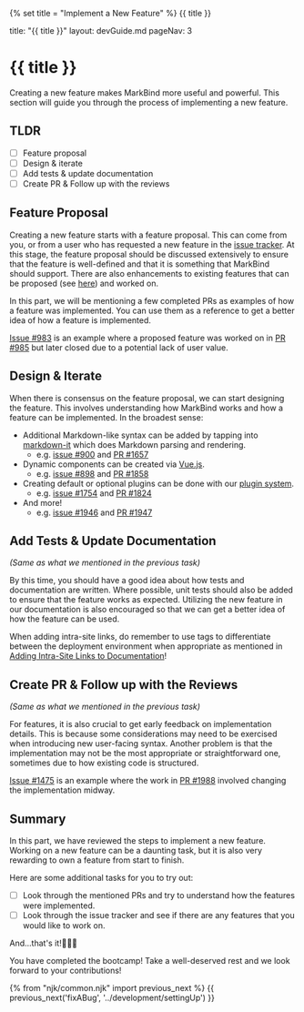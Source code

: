 {% set title = "Implement a New Feature" %}
<span id="title" class="d-none">{{ title }}</span>

<frontmatter>
  title: "{{ title }}"
  layout: devGuide.md
  pageNav: 3
</frontmatter>

# {{ title }}

<div class="lead">

Creating a new feature makes MarkBind more useful and powerful. This section will guide you through the process of implementing a new feature.

</div>

## TLDR

- [ ] Feature proposal
- [ ] Design & iterate
- [ ] Add tests & update documentation
- [ ] Create PR & Follow up with the reviews

## Feature Proposal
Creating a new feature starts with a feature proposal. This can come from you, or from a user who has requested a new feature in the [issue tracker](https://github.com/MarkBind/markbind/issues?q=is%3Aissue+is%3Aopen+sort%3Aupdated-desc+label%3A%22c.Feature+%F0%9F%9A%80%22). At this stage, the feature proposal should be discussed extensively to ensure that the feature is well-defined and that it is something that MarkBind should support. There are also enhancements to existing features that can be proposed (see [here](https://github.com/MarkBind/markbind/issues?q=is%3Aissue+is%3Aopen+sort%3Aupdated-desc+label%3Ac.Enhancement)) and worked on.

In this part, we will be mentioning a few completed PRs as examples of how a feature was implemented. You can use them as a reference to get a better idea of how a feature is implemented.


<box type="info" seamless>

[Issue #983](https://github.com/MarkBind/markbind/pull/983) is an example where a proposed feature was worked on in [PR #985](https://github.com/MarkBind/markbind/pull/985) but later closed due to a potential lack of user value.
</box>

## Design & Iterate
When there is consensus on the feature proposal, we can start designing the feature. This involves understanding how MarkBind works and how a feature can be implemented. In the broadest sense:
- Additional Markdown-like syntax can be added by tapping into [markdown-it](https://github.com/markdown-it/markdown-it) which does Markdown parsing and rendering.
  - e.g. [issue #900](https://github.com/MarkBind/markbind/issues/900) and [PR #1657](https://github.com/MarkBind/markbind/pull/1657)
- Dynamic components can be created via [Vue.js](../development/writingComponents.html#writing-components).
  - e.g. [issue #898](https://github.com/MarkBind/markbind/issues/898) and [PR #1858](https://github.com/MarkBind/markbind/pull/1858)
- Creating default or optional plugins can be done with our [plugin system](../development/writingPlugins.html).
  - e.g. [issue #1754](https://github.com/MarkBind/markbind/issues/1754) and [PR #1824](https://github.com/MarkBind/markbind/pull/1824)
- And more!
  - e.g. [issue #1946](https://github.com/MarkBind/markbind/issues/1946) and [PR #1947](https://github.com/MarkBind/markbind/pull/1947)


## Add Tests & Update Documentation

_(Same as what we mentioned in the previous task)_

By this time, you should have a good idea about how tests and documentation are written. Where possible, unit tests should also be added to ensure that the feature works as expected. Utilizing the new feature in our documentation is also encouraged so that we can get a better idea of how the feature can be used.

<box type="important" light>

When adding intra-site links, do remember to use tags to differentiate between the deployment environment when appropriate as mentioned in [Adding Intra-Site Links to Documentation](/devGuide/development/workflow.html#adding-intra-site-links-to-documentation)!

</box>

## Create PR & Follow up with the Reviews

_(Same as what we mentioned in the previous task)_

<include src="contributeToDocs.md#pr-steps" />

For features, it is also crucial to get early feedback on implementation details. This is because some considerations may need to be exercised when introducing new user-facing syntax. Another problem is that the implementation may not be the most appropriate or straightforward one, sometimes due to how existing code is structured.

<box type="info" seamless>

[Issue #1475](https://github.com/MarkBind/markbind/issues/1475) is an example where the work in [PR #1988](https://github.com/MarkBind/markbind/pull/1988) involved changing the implementation midway.
</box>


## Summary
In this part, we have reviewed the steps to implement a new feature. Working on a new feature can be a daunting task, but it is also very rewarding to own a feature from start to finish.

Here are some additional tasks for you to try out:
- [ ] Look through the mentioned PRs and try to understand how the features were implemented.
- [ ] Look through the issue tracker and see if there are any features that you would like to work on.

And...that's it!:rocket::rocket::rocket:

You have completed the bootcamp! Take a well-deserved rest and we look forward to your contributions!

{% from "njk/common.njk" import previous_next %}
{{ previous_next('fixABug', '../development/settingUp') }}